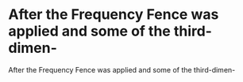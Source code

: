 # After the Frequency Fence was applied and some of the third-dimen-

After the Frequency Fence was applied and some of the third-dimen-
